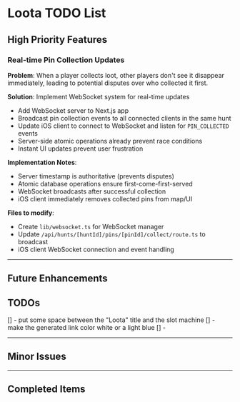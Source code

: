 # Loota TODO List

## High Priority Features

### Real-time Pin Collection Updates

**Problem**: When a player collects loot, other players don't see it disappear immediately, leading to potential disputes over who collected it first.

**Solution**: Implement WebSocket system for real-time updates

- Add WebSocket server to Next.js app
- Broadcast pin collection events to all connected clients in the same hunt
- Update iOS client to connect to WebSocket and listen for `PIN_COLLECTED` events
- Server-side atomic operations already prevent race conditions
- Instant UI updates prevent user frustration

**Implementation Notes**:

- Server timestamp is authoritative (prevents disputes)
- Atomic database operations ensure first-come-first-served
- WebSocket broadcasts after successful collection
- iOS client immediately removes collected pins from map/UI

**Files to modify**:

- Create `lib/websocket.ts` for WebSocket manager
- Update `/api/hunts/[huntId]/pins/[pinId]/collect/route.ts` to broadcast
- iOS client WebSocket connection and event handling

---

## Future Enhancements

## TODOs

[] - put some space between the "Loota" title and the slot machine
[] - make the generated link color white or a light blue
[] -

---

## Minor Issues

<!-- Add small bugs and improvements here -->

---

## Completed Items

<!-- Move completed items here for reference -->
